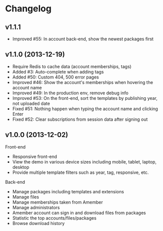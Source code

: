 Changelog
=========

## v1.1.1

* Improved #55: In account back-end, show the newest packages first

## v1.1.0 (2013-12-19)

* Require Redis to cache data (account memberships, tags)
* Added #3: Auto-complete when adding tags
* Added #50: Custom 404, 500 error pages
* Improved #46: Show the account's memberships when hovering the account name
* Improved #49: In the production env, remove debug info
* Improved #53: On the front-end, sort the templates by publishing year, not uploaded date
* Fixed #51: Nothing happen when typing the account name and clicking Enter
* Fixed #52: Clear subscriptions from session data after signing out

## v1.0.0 (2013-12-02)

Front-end

* Responsive front-end
* View the demo in various device sizes including mobile, tablet, laptop, desktop
* Provide multiple template filters such as year, tag, responsive, etc.

Back-end

* Manage packages including templates and extensions
* Manage files
* Manage memberships taken from Amember
* Manage administrators
* Amember account can sign in and download files from packages
* Statistic the top accounts/files/packages
* Browse download history
